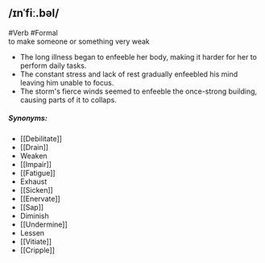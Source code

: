 ## /ɪnˈfiː.bəl/
#Verb  #Formal  
to make someone or something very weak

- The long illness began to enfeeble her body, making it harder for her to perform daily tasks.
- The constant stress and lack of rest gradually enfeebled his mind leaving him unable to focus.
- The storm's fierce winds seemed to enfeeble the once-strong building, causing parts of it to collaps.

##### Synonyms:
- [[Debilitate]]
- [[Drain]]
- Weaken
- [[Impair]]
- [[Fatigue]]
- Exhaust
- [[Sicken]]
- [[Enervate]]
- [[Sap]]
- Diminish
- [[Undermine]]
- Lessen
- [[Vitiate]]
- [[Cripple]]